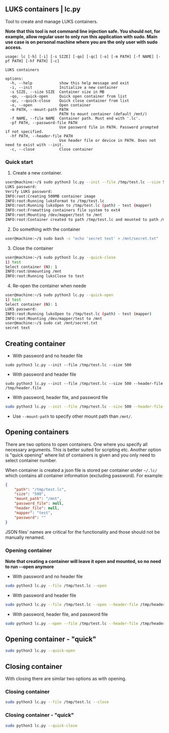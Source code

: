 ## LUKS containers | lc.py

Tool to create and manage LUKS containers.

**Note that this tool is not command line injection safe. You should not, for example, allow regular user to only run this application with sudo. Main use case is on personal machine where you are the only user with sudo access.**

```
usage: lc [-h] [-i] [-s SIZE] [-qo] [-qc] [-o] [-m PATH] [-f NAME] [-pf PATH] [-hf PATH] [-c]

LUKS containers

options:
  -h, --help            show this help message and exit
  -i, --init            Initialize a new container
  -s SIZE, --size SIZE  Container size in MB
  -qo, --quick-open     Quick open container from list
  -qc, --quick-close    Quick close container from list
  -o, --open            Open container
  -m PATH, --mount-path PATH
                        PATH to mount container (default /mnt/)
  -f NAME, --file NAME  Container path. Must end with '.lc'.
  -pf PATH, --password-file PATH
                        Use password file in PATH. Password prompted if not specified.
  -hf PATH, --header-file PATH
                        Use header file or device in PATH. Does not need to exist with --init.
  -c, --close           Close container
```

### Quick start

1. Create a new container.

```bash
user@machine:~/$ sudo python3 lc.py --init --file /tmp/test.lc --size 500 
LUKS password:
Verify LUKS password:
INFO:root:Creating 500MB container image
INFO:root:Running luksFormat to /tmp/test.lc
INFO:root:Running luksOpen to /tmp/test.lc (path) - test (mapper)
INFO:root:Fromatting containers file system to ext4
INFO:root:Mounting /dev/mapper/test to /mnt
INFO:root:Container created to path /tmp/test.lc and mounted to path /mnt
```

2. Do something with the container

```bash
user@machine:~/$ sudo bash -c "echo 'secret text' > /mnt/secret.txt"
```

3. Close the container

```bash
user@machine:~/$ sudo python3 lc.py --quick-close
1) test
Select container (N): 1
INFO:root:Unmounting /mnt
INFO:root:Running luksClose to test
```

4. Re-open the container when neede

```bash
user@machine:~/$ sudo python3 lc.py --quick-open
1) test
Select container (N): 1
LUKS password:
INFO:root:Running luksOpen to /tmp/test.lc (path) - test (mapper)
INFO:root:Mounting /dev/mapper/test to /mnt
user@machine:~/$ sudo cat /mnt/secret.txt 
secret text
```

## Creating container

* With password and no header file

```
sudo python3 lc.py --init --file /tmp/test.lc --size 500
```

* With password and header file

```
sudo python3 lc.py --init --file /tmp/test.lc --size 500 --header-file /tmp/header.file
```

* With password, header file, and password file

```bash
sudo python3 lc.py --init --file /tmp/test.lc --size 500 --header-file /tmp/header.file --password-file /tmp/password.file
```

* Use `--mount-path` to specify other mount path than `/mnt/`.

## Opening containers

There are two options to open containers. One where you specify all necessary arguments. This is better suited for scripting etc.
Another option is "quick opening" where list of containers is given and you only need to select container number.

When container is created a json file is stored per container under `~/.lc/` which contains all container information (excluding password). For example:

```json
{
    "path": "/tmp/test.lc",
    "size": "500",
    "mount_path": "/mnt",
    "password_file": null,
    "header_file": null,
    "mapper": "test",
    "password": ""
}
```

JSON files' names are critical for the functionality and those should not be manually renamed.

### Opening container

**Note that creating a container will leave it open and mounted, so no need to run  --open anymore**

* With password and no header file

```bash
sudo python3 lc.py --file /tmp/test.lc --open
```

* With password and header file

```bash
sudo python3 lc.py --file /tmp/test.lc --open --header-file /tmp/header.file
```

* With password, header file, and password file

```bash
sudo python3 lc.py --open --file /tmp/test.lc --header-file /tmp/header.file --password-file /tmp/password.file
```

## Opening container - "quick"

```bash
sudo python3 lc.py --quick-open
```

## Closing container

With closing there are similar two options as with opening.

### Closing container

```bash
sudo python3 lc.py --file /tmp/test.lc --close
```

### Closing container - "quick"

```bash
sudo python3 lc.py --quick-close
```
